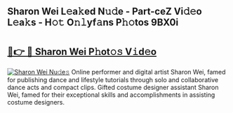 ## Sharon Wei L𝚎a𝚔ed N𝚞𝚍e - Part-ceZ Vi𝚍𝚎o L𝚎a𝚔s - H𝚘𝚝 O𝚗𝚕yf𝚊ns P𝚑𝚘tos 9BX0i

# <h2><a href="http://kf6st4b.oniu.top/?m=Sharon+Wei">🔗👉 🔴 Sharon Wei P𝚑ot𝚘𝚜 V𝚒d𝚎o</a></h2>

[![Sharon Wei Nu𝚍e𝚜](https://i.imgur.com/0qMVB7G.gif)](http://kf6st4b.oniu.top/?m=Sharon+Wei)
Online performer and digital artist Sharon Wei, famed for publishing dance and lifestyle tutorials through solo and collaborative dance acts and compact clips. Gifted costume designer assistant Sharon Wei, famed for their exceptional skills and accomplishments in assisting costume designers.  
